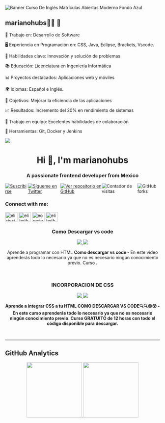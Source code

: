 ![Banner Curso De Inglés Matrículas Abiertas Moderno Fondo Azul](https://github.com/user-attachments/assets/0c8c530e-dda1-4499-8d8a-47ee80f3256f)
## marianohubs👨‍💻 👋

💼 Trabajo en: Desarrollo de Software

🖥️ Experiencia en Programación en: CSS, Java, Eclipse, Brackets, Vscode.

🚀 Habilidades clave: Innovación y solución de problemas

📚 Educación: Licenciatura en Ingeniería Informática

📊 Proyectos destacados: Aplicaciones web y móviles

🌍 Idiomas: Español e  Inglés.

🎯 Objetivos: Mejorar la eficiencia de las aplicaciones

📈 Resultados: Incremento del 20% en rendimiento de sistemas

🤝 Trabajo en equipo: Excelentes habilidades de colaboración

🔧 Herramientas: Git, Docker y Jenkins

<img src="logo.png">

<h1 align="center">Hi 👋, I'm marianohubs</h1>
<h3 align="center">A passionate frontend developer from Mexico</h3>


<div style="display: flex; align-items: center;">
<a href="https://www.youtube.com/@Marianoeliel" target="_blank">
  <img src="https://img.shields.io/badge/YouTube-Suscribirse-FF0000?style=for-the-badge&logo=youtube&logoColor=white" alt="Suscribirse">
</a>

<a href="https://twitter.com/e" target="_blank">
  <img src="https://img.shields.io/badge/Twitter-Sígueme-1DA1F2?style=for-the-badge&logo=twitter&logoColor=white" alt="Sígueme en Twitter">
</a>


<a href="(https://github.com/marianohubs/marianohubs)" target="_blank">
  <img src="https://img.shields.io/badge/GitHub-Ver%20repositorio-181717?style=for-the-badge&logo=github&logoColor=white" alt="Ver repositorio en GitHub">
</a>


  <img src="https://hits.seeyoufarm.com/api/count/incr/badge.svg?url=https://github.com/ednarodriguez2/marianohubs&title=Visitas&edge_flat=false" alt="Contador de visitas" style="margin-right: 10px;">
  <img src="https://img.shields.io/github/forks/ednarodriguez2/ednarodriguez2?style=social" alt="GitHub forks">

  
</div>




<h3 align="left">Connect with me:</h3>
<p align="left">
<a href="https://twitter.com/elisiexiste" target="blank"><img align="center" src="https://raw.githubusercontent.com/rahuldkjain/github-profile-readme-generator/master/src/images/icons/Social/twitter.svg" alt="elisiexiste" height="30" width="40" /></a>
<a href="https://fb.com/elibeth orocio" target="blank"><img align="center" src="https://raw.githubusercontent.com/rahuldkjain/github-profile-readme-generator/master/src/images/icons/Social/facebook.svg" alt="elibeth orocio" height="30" width="40" /></a>
<a href="https://instagram.com/eorocioo" target="blank"><img align="center" src="https://raw.githubusercontent.com/rahuldkjain/github-profile-readme-generator/master/src/images/icons/Social/instagram.svg" alt="eorocioo" height="30" width="40" /></a>
<a href="https://www.youtube.com/c/elibeth orocio" target="blank"><img align="center" src="https://raw.githubusercontent.com/rahuldkjain/github-profile-readme-generator/master/src/images/icons/Social/youtube.svg" alt="elibeth orocio" height="30" width="40" /></a>
</p>

<tr>
<td width="50%">
<h3 align="center">Como Descargar vs code</h3>
<div align="center">
<a href="https://github.com/marianohubs/marianohubs" target="_blank"> 
<p>
<a href="https://github.com/marianohubs/marianohubs" target="_blank">
<img src="![programming-and-coding-concept-vector](https://github.com/user-attachments/assets/eab9232c-5207-4c57-9cc1-2cf3567c7a9d)">
</a>
<a href="https://www.youtube.com/watch?v=b1hvow9xFFg">
<img src="https://img.shields.io/badge/-Youtube-green?style=for-the-badge&color=d8392c">
</a>
</p>
<p>Aprende a programar con HTML <strong>Como descargar vs code </strong> - En este video aprenderás todo lo necesario ya que no es necesario ningún conocimiento previo. Curso <strong>.</p>
</div>

</td>

<td width="50%">
               <br>
<h3 align="center">INCORPORACION DE CSS</h3>
<div align="center">
<a href="https://github.com/marianohubs/marianohubs" target="_blank">
<a href="https://www.youtube.com/watch?v=b1hvow9xFFg">
<img src="https://img.shields.io/badge/CÓDIGO-ffffff?style=for-the-badge&logo=github&logoColor=black">
</a>
<a href="https://www.youtube.com/watch?v=b1hvow9xFFg">
<img src="https://img.shields.io/badge/-Youtube-green?style=for-the-badge&color=d8392c">
</a>
</p>
<p>Aprende a integrar CSS a tu HTML <strong>COMO DESCARGAR VS CODE🔍🔍😲😲</strong> - En este curso aprenderás todo lo necesario ya que no es necesario ningún conocimiento previo. Curso <strong>GRATUITO de 12 horas</strong> con todo el código disponible para descargar.</p>
</div>
  
</td>  
</table>                                                                                 
</div>
<br>


--------------------------------------------------------------------------
## GitHub Analytics

<p align="center">
<a href="https://github.com/marianohubs">
  <img height="180em" src="https://github-readme-stats-eight-theta.vercel.app/api?username=marianohubs&show_icons=true&theme=algolia&include_all_commits=true&count_private=true"/>
  <img height="180em" src="https://github-readme-stats-eight-theta.vercel.app/api/top-langs/?username=marianohubs&layout=compact&langs_count=8&theme=algolia"/>
</a>
</p>
<br>

<!--
**marianohubs/marianohubs** is a ✨ _special_ ✨ repository because its `README.md` (this file) appears on your GitHub profile.

Here are some ideas to get you started:

- 🔭 I’m currently working on Cineplanet.
- 🌱 I’m currently learning ract
- 👯 I’m looking to collaborate on projects.
- 🤔 I’m looking for help with next.js-
- 💬 Ask me about: my favorite programing langauge
- 📫 How to reach me: @marianohubs
- 😄 Pronouns: he,
- ⚡ Fun fact: gamer.
-->
